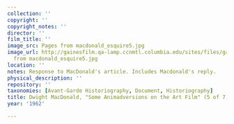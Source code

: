 ```yaml
---
collection: ''
copyright: ''
copyright_notes: ''
director: ''
film_title: ''
image_src: Pages from macdonald_esquire5.jpg
image_url: http://gainesfilm.qa-lamp.ccnmtl.columbia.edu/sites/files/gainesfilm/images/Pages
  from macdonald_esquire5.jpg
location: ''
notes: Response to MacDonald's article. Includes Macdonald's reply.
physical_description: ''
repository: ''
taxonomies: [Avant-Garde Historiography, Document, Historiography]
title: Dwight MacDonald, "Some Animadversions on the Art Film" (5 of 7)
year: '1962'

---
```

